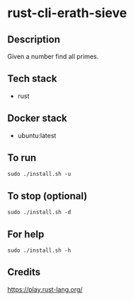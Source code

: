 # rust-cli-erath-sieve

## Description
Given a number find all primes.

## Tech stack
- rust

## Docker stack
- ubuntu:latest

## To run
`sudo ./install.sh -u`

## To stop (optional)
`sudo ./install.sh -d`

## For help
`sudo ./install.sh -h`

## Credits
https://play.rust-lang.org/
